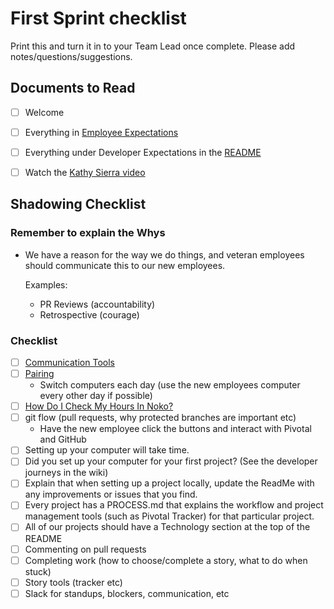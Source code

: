 # First Sprint checklist

Print this and turn it in to your Team Lead once complete. Please add notes/questions/suggestions.

## Documents to Read

- [ ] Welcome
- [ ] Everything in [Employee Expectations](../employee_expectations)
- [ ] Everything under Developer Expectations in the [README](https://github.com/RadialDevGroup/Policy#developer-expectations)
- [ ] Watch the [Kathy Sierra video](https://github.com/RadialDevGroup/Policy/wiki/Learning)


## Shadowing Checklist

### Remember to explain the Whys
  - We have a reason for the way we do things, and veteran employees should communicate this to our new employees.

    Examples:
    - PR Reviews (accountability)
    - Retrospective (courage)

### Checklist

- [ ] [Communication Tools](https://docs.google.com/document/d/1jjlUXsVssPEoVgEOp6yfIxurOLf0AtNGGMbM2pxNfjA/edit)
- [ ] [Pairing](https://github.com/RadialDevGroup/Policy/wiki/Pairing)
  - Switch computers each day (use the new employees computer every other day if possible)
- [ ] [How Do I Check My Hours In Noko?](https://drive.google.com/file/d/1WPiXZQTkfXLTY6xCyafHeWCNxRbpuDtK/view?usp=sharing)
- [ ] git flow (pull requests, why protected branches are important etc)
  - Have the new employee click the buttons and interact with Pivotal and GitHub
- [ ] Setting up your computer will take time.
- [ ] Did you set up your computer for your first project? (See the developer journeys in the wiki)
- [ ] Explain that when setting up a project locally, update the ReadMe with any improvements or issues that you find.
- [ ] Every project has a PROCESS.md that explains the workflow and project management tools (such as Pivotal Tracker) for that particular project.
- [ ] All of our projects should have a Technology section at the top of the README
- [ ] Commenting on pull requests
- [ ] Completing work (how to choose/complete a story, what to do when stuck)
- [ ] Story tools (tracker etc)
- [ ] Slack for standups, blockers, communication, etc
